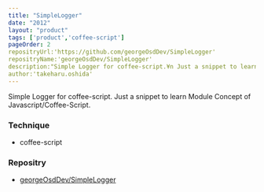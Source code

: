 ```yaml
---
title: "SimpleLogger"
date: "2012"
layout: "product"
tags: ['product','coffee-script']
pageOrder: 2
repositryUrl:'https://github.com/georgeOsdDev/SimpleLogger'
repositryName:'georgeOsdDev/SimpleLogger'
description:"Simple Logger for coffee-script.¥n Just a snippet to learn Module Concept of Javascript."
author:'takeharu.oshida'
---
```


Simple Logger for coffee-script.
Just a snippet to learn Module Concept of Javascript/Coffee-Script.


### Technique
* coffee-script

### Repositry
 * [georgeOsdDev/SimpleLogger](https://github.com/georgeOsdDev/SimpleLogger)
